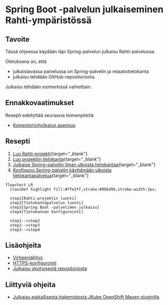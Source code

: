 # Spring Boot -palvelun julkaiseminen Rahti-ympäristössä

## Tavoite

Tässä ohjeessa käydään läpi Spring-palvelun julkaisu Rahti-palvelussa. 

Oletuksena on, että 

- julkaistavassa palvelussa on Spring-palvelin ja relaatiotietokanta
- julkaisu tehdään GitHub-repositoriosta. 

Julkaisu tehdään esimerkissä vaiheittain.

## Ennakkovaatimukset

Resepti edellyttää seuraavia toimenpiteitä:

- [Komentorivityökalun asennus](ohje_rahti_komentorivityokalun_asennus.md)

## Resepti

1. [Luo Rahti-projekti](ohje_rahti_projektin_luonti.md){target="_blank"}
2. [Luo projektiin tietokanta](ohje_rahti_tietokantapalvelun_luominen.md){target="_blank"}
3. [Julkaise Spring-palvelin ilman ulkoista tietokantaa](ohje_spring_rahti_ilman_tietokantaa.md){target="_blank"}
4. [Konfiguroi Spring-palvelin käyttämään ulkoista tietokantapalvelua](ohje_spring_rahti_tietokannan_konfigurointi.md){target="_blank"}

```mermaid
flowchart LR
  classDef highlight fill:#ffe2ff,stroke:#996d99,stroke-width:3px;

  step1[Rahti-projektin luonti]
  step2[Tietokantapalvelun luonti]
  step3[Spring Boot -palvelimen julkaisu]
  step4[Tietokannan konfigurointi]

  step1-->step2
  step2-->step3
  step3-->step4
```

## Lisäohjeita

- [Virheenjäljitys](ohje_rahti_virheenjaljitys.md)
- [HTTPS-konfigurointi](ohje_rahti_https_konfigurointi.md)
- [Julkaisu yksityisestä repositoriosta](ohje_rahti_julkaisu_yksityisesta_repositoriosta.md)

## Liittyviä ohjeita

- [Julkaisu paikallisesta hakemistosta JKube OpenShift Maven pluginilla](ohje_spring_rahti_jkube_plugin.md)